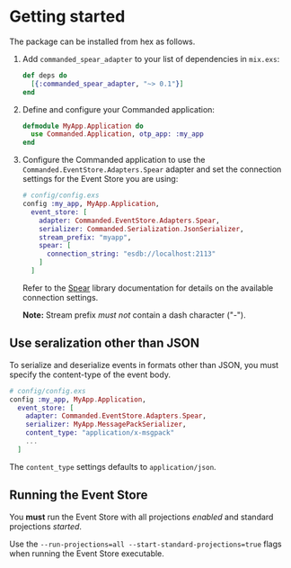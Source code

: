 # Getting started

The package can be installed from hex as follows.

1. Add `commanded_spear_adapter` to your list of dependencies in `mix.exs`:

   ```elixir
   def deps do
     [{:commanded_spear_adapter, "~> 0.1"}]
   end
   ```

2. Define and configure your Commanded application:

   ```elixir
   defmodule MyApp.Application do
     use Commanded.Application, otp_app: :my_app
   end
   ```

3. Configure the Commanded application to use the `Commanded.EventStore.Adapters.Spear` adapter and set the connection settings for the Event Store you are using:

   ```elixir
   # config/config.exs
   config :my_app, MyApp.Application,
     event_store: [
       adapter: Commanded.EventStore.Adapters.Spear,
       serializer: Commanded.Serialization.JsonSerializer,
       stream_prefix: "myapp",
       spear: [
         connection_string: "esdb://localhost:2113"
       ]
     ]
   ```

   Refer to the [Spear](https://hexdocs.pm/spear/) library documentation for details on the available connection settings.

   **Note:** Stream prefix _must not_ contain a dash character ("-").

## Use seralization other than JSON

To serialize and deserialize events in formats other than JSON, you must specify the content-type of the event body.

```elixir
# config/config.exs
config :my_app, MyApp.Application,
  event_store: [
    adapter: Commanded.EventStore.Adapters.Spear,
    serializer: MyApp.MessagePackSerializer,
    content_type: "application/x-msgpack"
    ...
  ]
```

The `content_type` settings defaults to `application/json`.

## Running the Event Store

You **must** run the Event Store with all projections _enabled_ and standard projections _started_.

Use the `--run-projections=all --start-standard-projections=true` flags when running the Event Store executable.

